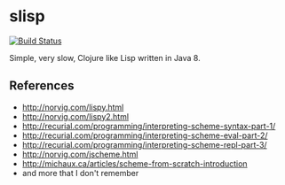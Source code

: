 # slisp

[![Build Status](https://travis-ci.org/jedrz/slisp.png?branch=master)](https://travis-ci.org/jedrz/slisp)

Simple, very slow, Clojure like Lisp written in Java 8.

## References
- http://norvig.com/lispy.html
- http://norvig.com/lispy2.html
- http://recurial.com/programming/interpreting-scheme-syntax-part-1/
- http://recurial.com/programming/interpreting-scheme-eval-part-2/
- http://recurial.com/programming/interpreting-scheme-repl-part-3/
- http://norvig.com/jscheme.html
- http://michaux.ca/articles/scheme-from-scratch-introduction
- and more that I don't remember
